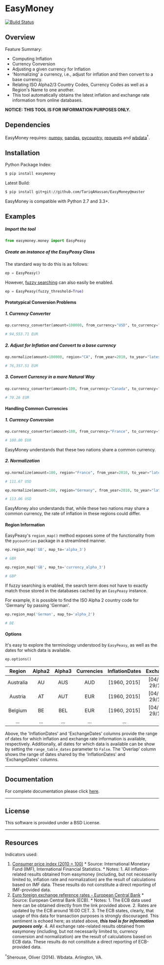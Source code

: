 EasyMoney
=========

[![Build Status](https://travis-ci.org/TariqAHassan/EasyMoney.svg?branch=master)](https://travis-ci.org/TariqAHassan/EasyMoney)

## Overview

Feature Summary:

- Computing Inflation
- Currency Conversion
- Adjusting a given currency for Inflation
- 'Normalizing' a currency, i.e., adjust for inflation and then convert to a base currency.
- Relating ISO Alpha2/3 Country Codes, Currency Codes as well as a Region's Name to one another.
-  This tool automatically obtains the latest inflation and exchange rate information from online databases.

**NOTICE: THIS TOOL IS FOR INFORMATION PURPOSES ONLY.**

## Dependencies

EasyMoney requires: [numpy], [pandas], [pycountry], [requests] and [wbdata]<sup>†</sup>.

## Installation

Python Package Index:
```bash
$ pip install easymoney
```

Latest Build:
```bash
$ pip install git+git://github.com/TariqAHassan/EasyMoney@master
```

EasyMoney is compatible with Python 2.7 and 3.3+.

## Examples

##### Import the tool
```python
from easymoney.money import EasyPeasy
```

##### Create an instance of the EasyPeasy Class

The standard way to do this is as follows:

```python
ep = EasyPeasy()
```

However, [fuzzy searching] can also easily be enabled.

```python
ep = EasyPeasy(fuzzy_threshold=True)
```

#### Prototypical Conversion Problems

##### 1. Currency Converter
```python
ep.currency_converter(amount=100000, from_currency="USD", to_currency="EUR", pretty_print=True)

# 94,553.71 EUR
```

##### 2. Adjust for Inflation and Convert to a base currency
```python
ep.normalize(amount=100000, region="CA", from_year=2010, to_year="latest", pretty_print=True)

# 76,357.51 EUR
```

##### 3. Convert Currency in a more Natural Way
```python
ep.currency_converter(amount=100, from_currency="Canada", to_currency="Ireland", pretty_print=True)

# 70.26 EUR
```

#### Handling Common Currencies

##### 1. Currency Conversion
```python
ep.currency_converter(amount=100, from_currency="France", to_currency="Germany", pretty_print=True)

# 100.00 EUR
```
EasyMoney understands that these two nations share a common currency.

##### 2. Normalization

```python
ep.normalize(amount=100, region="France", from_year=2010, to_year="latest", base_currency="USD", pretty_print=True)

# 111.67 USD
```

```python
ep.normalize(amount=100, region="Germany", from_year=2010, to_year="latest", base_currency="USD", pretty_print=True)

# 113.06 USD
```

EasyMoney also understands that, while these two nations may share a common currency, the rate of inflation in these regions could differ.

#### Region Information

EasyPeasy's `region_map()` method exposes some of the functionality from the `pycountries` package in 
a streamlined manner.


```python
ep.region_map('GB', map_to='alpha_3')

# GBR
```

```python
ep.region_map('GB', map_to='currency_alpha_3')

# GBP
```


If fuzzy searching is enabled, the search term does not have to exactly match
those stored in the databases cached by an `EasyPeasy` instance.

For example, it is possible to find the ISO Alpha 2 country code for 'Germany' by passing 'German'.

```python
ep.region_map('German', map_to='alpha_2')

# DE
```

#### Options

It's easy to explore the terminology understood by `EasyPeasy`, as well as the dates for which
data is available.

```python
ep.options()
```

|   Region  | Alpha2 | Alpha3 | Currencies | InflationDates |      ExchangeDates        |         Overlap           |     
|:---------:|:------:|:------:|:----------:|:--------------:|:-------------------------:|:-------------------------:|
| Australia |   AU   |  AUS   |     AUD    |  [1960, 2015]  | [04/01/1999, 29/11/2016] | [04/01/1999, 31/12/2015]   |
|  Austria  |   AT   |  AUT   |     EUR    |  [1960, 2015]  | [04/01/1999, 29/11/2016] | [04/01/1999, 31/12/2015]   |
|  Belgium  |   BE   |  BEL   |     EUR    |  [1960, 2015]  | [04/01/1999, 29/11/2016] | [04/01/1999, 31/12/2015]   |
|   ...     |  ...   | ...    |     ...    |      ...       |           ...             |           ...             |

Above, the 'InflationDates' and 'ExchangeDates' columns provide the range of dates for which inflation and exchange rate information 
is available, respectively. Additionally, all dates for which data is available can be show by setting the 
`range_table_dates` parameter to `False`. The 'Overlap' column shows the range of dates shared by the 'InflationDates'
and 'ExchangeDates' columns.

------------------------------------------------------------------------

## Documentation

For complete documentation please click [here].

------------------------------------------------------------------------

## License

This software is provided under a BSD License.

------------------------------------------------------------------------

## Resources

Indicators used:

1. [Consumer price index (2010 = 100)]
       * Source: International Monetary Fund (IMF), International Financial Statistics.
       	* Notes:
       		1. All inflation-related results obtained from easymoney (including, but not necessarily limited to, inflation rate and normalization) are the result of calculations based on IMF data.
       		   These results do not constitute a direct reporting of IMF-provided data.
2. [Euro foreign exchange reference rates - European Central Bank]
       * Source: European Central Bank (ECB).
       	* Notes:
       		1. The ECB data used here can be obtained directly from the link provided above.
       		2. Rates are updated by the ECB around 16:00 CET.
       		3. The ECB states, clearly, that usage of this data for transaction purposes is strongly discouraged. 
       		   This sentiment is echoed here; as stated above, ***this tool is for information purposes only***.
       		4. All exchange rate-related results obtained from easymoney (including, but not necessarily limited to, currency conversion and normalization) are the result of calculations based on ECB data.
       		   These results do not constitute a direct reporting of ECB-provided data.
    
<sup>†</sup>Sherouse, Oliver (2014). Wbdata. Arlington, VA. 

  [Consumer price index (2010 = 100)]: http://data.worldbank.org/indicator/FP.CPI.TOTL
  [Euro foreign exchange reference rates - European Central Bank]: https://www.ecb.europa.eu/stats/exchange/eurofxref/html/index.en.html
  [numpy]: http://www.numpy.org
  [pandas]: http://pandas.pydata.org
  [requests]: http://docs.python-requests.org/en/master/
  [pycountry]: https://pypi.python.org/pypi/pycountry
  [wbdata]: https://github.com/OliverSherouse/wbdata
  [fuzzy searching]: https://github.com/seatgeek/fuzzywuzzy 
  [here]: https://tariqahassan.github.io/EasyMoney/index.html
